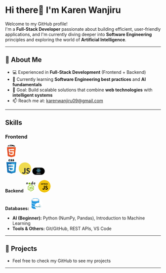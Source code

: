 # Hi there👋 I'm Karen Wanjiru 

Welcome to my GitHub profile!  
I'm a **Full-Stack Developer** passionate about building efficient, user-friendly applications, and I'm currently diving deeper into **Software Engineering** principles and exploring the world of **Artificial Intelligence**.

---

## 🚀 About Me
- 💻 Experienced in **Full-Stack Development** (Frontend + Backend)  
- 🌱 Currently learning **Software Engineering best practices** and **AI fundamentals**  
- 🎯 Goal: Build scalable solutions that combine **web technologies** with **intelligent systems**  
- 📫 Reach me at: karenwanjiru09@gmail.com  

---
## Skills
### **Frontend**
<img src="html5.png" alt="My Tech Stack" style="width:40px; border-radius:50px;"> <br>
<img src="css3.png" alt="My Tech Stack" style="width:40px; border-radius:50px;">
<img src="js.png" alt="My Tech Stack" style="width:40px; border-radius:50px;">
<img src="react.png" alt="My Tech Stack" style="width:40px; border-radius:50px;">

**Backend** 
<img src="nodejs.png" alt="My Tech Stack" style="width:40px; border-radius:50px;">
<img src="expressjs.png" alt="My Tech Stack" style="width:40px; border-radius:50px;">

**Databases:**
<img src="mysql.png" alt="My Tech Stack" style="width:40px; border-radius:50px;">

- **AI (Beginner):** Python (NumPy, Pandas), Introduction to Machine Learning  
- **Tools & Others:** Git/GitHub, REST APIs, VS Code  

---

## 📂 Projects
- Feel free to check my GitHub to see my projects

---


